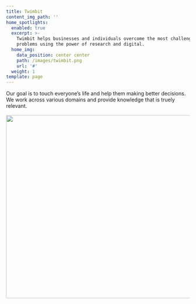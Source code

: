 ```yaml
---
title: Twimbit
content_img_path: ''
home_spotlights:
  enabled: true
  excerpt: >-
    Twimbit helps businesses and individuals overcome the most challenging
    problems using the power of research and digital.
  home_img:
    data_position: center center
    path: /images/twimbit.png
    url: '#'
  weight: 1
template: page
---
```

Our goal is to touch everyone’s life and help them making better decisions. We work across various domains and provide knowledge that is truely relevant.
<br><br>
<img src="blob:https://opensource.twimbit.com/9fda42ce-5878-4c09-9f7f-70a6283ac3d3" height="500px" width="900px">


